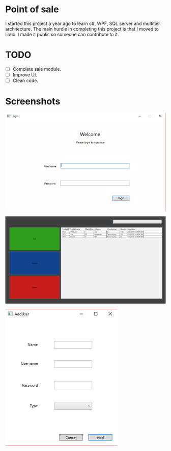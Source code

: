 # Point of sale
I started this project a year ago to learn c#, WPF, SQL server and multitier architecture. 
The main hurdle in completing this project is that I moved to linux. I made it public so someone can contribute to it.

# TODO
- [ ] Complete sale module.
- [ ] Improve UI.
- [ ] Clean code.

# Screenshots
![Login](img/login.png)

![Stock](img/stock.png)

![user](img/user.png)
